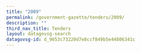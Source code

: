 ```yaml
---
title: "2009"
permalink: /government-gazette/tenders/2009/
description: ""
third_nav_title: Tenders
layout: datagovsg-search
datagovsg-id: d_9653c73220d7e8ccf849b5e44806341c
---
```

